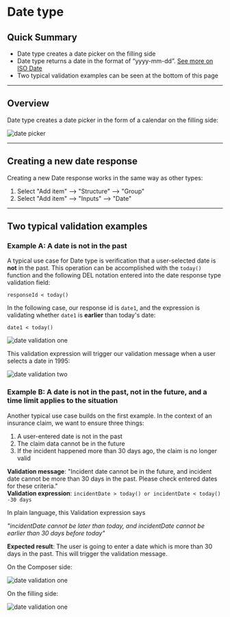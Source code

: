 # Date type

## Quick Summary

* Date type creates a date picker on the filling side
* Date type returns a date in the format of “yyyy-mm-dd”. [See more on ISO Date](https://www.w3.org/QA/Tips/iso-date)
* Two typical validation examples can be seen at the bottom of this page

---

## Overview

Date type creates a date picker in the form of a calendar on the filling side:

![date picker](types/date-picker.png)

---

## Creating a new date response 


Creating a new Date response works in the same way as other types:

1. Select "Add item" --> "Structure" --> "Group"
2. Select "Add item" --> "Inputs" --> "Date"

---

## Two typical validation examples

### Example A: A date is not in the past

A typical use case for Date type is verification that a user-selected date is **not** in the past. This operation can be accomplished with the `today()` function and the following DEL notation entered into the date response type validation field:

`responseId < today()`

In the following case, our response id is `date1`, and the expression is validating whether `date1` is **earlier** than today's date:

`date1 < today()`

![date validation one](types/date-in-past1.png)

This validation expression will trigger our validation message when a user selects a date in 1995:

![date validation two](types/date-in-past2.png)


### Example B: A date is not in the past, not in the future, and a time limit applies to the situation

Another typical use case builds on the first example. In the context of an insurance claim, we want to ensure three things:

1. A user-entered date is not in the past
2. The claim data cannot be in the future
3. If the incident happened more than 30 days ago, the claim is no longer valid


**Validation message**: "Incident date cannot be in the future, and incident date cannot be more than 30 days in the past. Please check entered dates for these criteria."  
**Validation expression**: `incidentDate > today() or incidentDate < today() -30 days`

In plain language, this Validation expression says   

_"incidentDate cannot be later than today, and incidentDate cannot be earlier than 30 days before today"_

**Expected result**: The user is going to enter a date which is more than 30 days in the past. This will trigger the validation message. 


On the Composer side:

![date validation one](types/date-validation1.png)


On the filling side: 

![date validation one](types/date-validation2.png)
